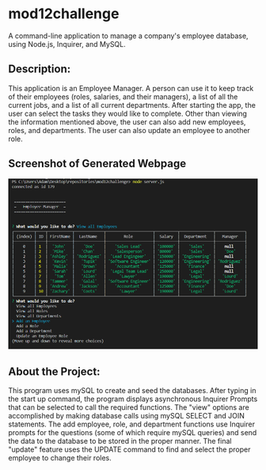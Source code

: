# mod12challenge
A command-line application to manage a company's employee database, using Node.js, Inquirer, and MySQL.

## Description: 
This application is an Employee Manager. A person can use it to keep track of their employees (roles, salaries, and their managers), a list of all the current jobs, and a list of all current departments. After starting the app, the user can select the tasks they would like to complete. Other than viewing the information mentioned above, the user can also add new employees, roles, and departments. The user can also update an employee to another role.

## Screenshot of Generated Webpage
![Sreenshot of Webpage](./assets/screenshot_of_page.png)

## About the Project:
This program uses mySQL to create and seed the databases. After typing in the start up command, the program displays asynchronous Inquirer Prompts that can be selected to call the required functions. The "view" options are accomplished by making database calls using mySQL SELECT and JOIN statements. The add employee, role, and department functions use Inquirer prompts for the questions (some of which require mySQL queries) and send the data to the database to be stored in the proper manner. The final "update" feature uses the UPDATE command to find and select the proper employee to change their roles. 